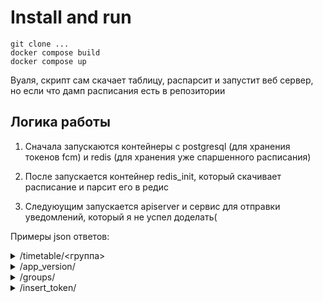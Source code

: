 # Install and run 

```git clone ...``` <br>
```docker compose build``` <br> 
```docker compose up``` <br>

Вуаля, скрипт сам скачает таблицу, распарсит и запустит веб сервер, но если что дамп расписания есть в репозитории

## Логика работы
1. Сначала запускаются контейнеры с postgresql (для хранения токенов fcm) и redis (для хранения уже спаршенного расписания)

2. После запускается контейнер redis_init, который скачивает расписание и парсит его в редис

3. Следуюущим запускается apiserver и сервис для отправки уведомлений, который я не успел доделать( 


Примеры json ответов:
<details>
  <summary>/timetable/<группа></summary>
    
  ```{"0":[],"1":["ОУП.12 Физическая культура \n Карташов В.А. ~ с/з","Перемена 10 минут","ОУП.04 Иностранный язык \n  Алпатова И.Д. ~ 313","Перемена 30 минут","ОУП.03уМатематика \nКривоносова Д.В. ~ 209","Перемена 30 минут","ОУП.09 История\nНикитина Д.В. ~ 321","Перемена 10 минут"],"2":["ОУП.04 Иностранный язык \n  Алпатова И.Д. ~ 313","Перемена 10 минут","ОУП.06у Физика  \n Ларин В.А. ~ 321","Перемена 30 минут"],"3":["ОУП.03у Математика\nКривоносова Д.В. ~ 218","Перемена 10 минут","ОУП.13 Основы безопасности жизнедеятельности \nКачурин И.А ~ 305","Перемена 30 минут","ОУП.03у Математика\n Кривоносова Д.В. ~ 218","Перемена 30 минут","ОУП.10 Обществознание                                        М.-Залесская А.Ю. ~ 117л","Перемена 10 минут"],"4":["ОУП.05у Информатика \nСлобоздина Н.И. ~ 222","Перемена 10 минут","ОУП.03у Математика \nКривоносова Д.В. ~ 219","Перемена 30 минут","ОУП.02 Литература\n  Сазонова В.С.   ~ 307","Перемена 30 минут","ОУП.01 Русский язык \nКруглова Е.С.\n\n ~ 304","Перемена 10 минут"],"5":["ДЕНЬ \nСАМОСТОЯТЕЛЬНОЙ\n ПОДГОТОВКИ ~ None","Перемена 10 минут"]}```
</details>

<details>
  <summary>/app_version/</summary>
    
  ```{"actual_version":3}```
</details>

<details>
  <summary>/groups/</summary>
    
  ```{"groups":["ИСП9-123А"," ИСП9-123Б"," ИСП9-123В"," ИСП9-123Г"," ИСП9-123П"," ОИБ9-123А"," ОИБ9-123Б"," ОИБ9-123В"," ИСС9-123А"," ИСС9-123Б"," ССА9-123А"," ССА9-123Б"," ССА9-123В"," СР9-123"," ССА11-123П"," ИСП11-123АП"," ИСП11-123БП"," ОИБ11-123П"," ИСС9-222А"," ИСС9-222Б"," ИСС9-222В"," Р9-222А"," Р9-222Б"," ОИБ9-222А"," ОИБ9-222Б"," ОИБ9-222В"," ОИБ9-222П"," ИСП9-222А"," ИСП9-222Б"," ИСП9-222АП"," ИСП9-222БП"," ИСП9-222ВП"," ССА9-222А"," ССА9-222Б"," ССА9-222В"," ССА9-222П"," ИСП11-222АП"," ИСП11-222БП"," ИСП11-222ВП"," ИСП9-321А"," ИСП9-321Б"," ИСП9-321АП"," ИСП9-321БП"]}```
</details>

<details>
  <summary>/insert_token/<fcm токен></summary>
    
  ```{"status": "ok"}```
  потом чё-нить сделаем
</details>
